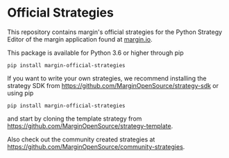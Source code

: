 # Official Strategies

This repository contains margin's official strategies for the Python Strategy Editor of the margin
application found at [margin.io]().

This package is available for Python 3.6 or higher through pip
```
pip install margin-official-strategies
```

If you want to write your own strategies, we recommend installing the strategy SDK from
https://github.com/MarginOpenSource/strategy-sdk or using pip
```
pip install margin-official-strategies
```
and start by cloning the template strategy from
https://github.com/MarginOpenSource/strategy-template.

Also check out the community created strategies at
https://github.com/MarginOpenSource/community-strategies.
